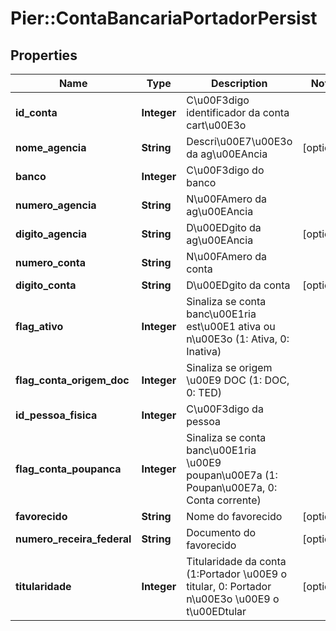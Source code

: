 # Pier::ContaBancariaPortadorPersist

## Properties
Name | Type | Description | Notes
------------ | ------------- | ------------- | -------------
**id_conta** | **Integer** | C\u00F3digo identificador da conta cart\u00E3o | 
**nome_agencia** | **String** | Descri\u00E7\u00E3o da ag\u00EAncia | [optional] 
**banco** | **Integer** | C\u00F3digo do banco | 
**numero_agencia** | **String** | N\u00FAmero da ag\u00EAncia | 
**digito_agencia** | **String** | D\u00EDgito da ag\u00EAncia | [optional] 
**numero_conta** | **String** | N\u00FAmero da conta | 
**digito_conta** | **String** | D\u00EDgito da conta | [optional] 
**flag_ativo** | **Integer** | Sinaliza se conta banc\u00E1ria est\u00E1 ativa ou n\u00E3o (1: Ativa, 0: Inativa) | 
**flag_conta_origem_doc** | **Integer** | Sinaliza se origem \u00E9 DOC (1: DOC, 0: TED) | 
**id_pessoa_fisica** | **Integer** | C\u00F3digo da pessoa | 
**flag_conta_poupanca** | **Integer** | Sinaliza se conta banc\u00E1ria \u00E9 poupan\u00E7a (1: Poupan\u00E7a, 0: Conta corrente) | 
**favorecido** | **String** | Nome do favorecido | [optional] 
**numero_receira_federal** | **String** | Documento do favorecido | [optional] 
**titularidade** | **Integer** | Titularidade da conta (1:Portador \u00E9 o titular, 0: Portador n\u00E3o \u00E9 o t\u00EDtular | [optional] 


